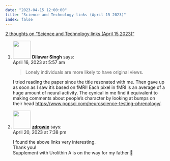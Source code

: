 ```yaml
---
date: "2023-04-15 12:00:00"
title: "Science and Technology links (April 15 2023)"
index: false
---
```


[2 thoughts on &ldquo;Science and Technology links (April 15 2023)&rdquo;](/lemire/blog/2023/04-15-science-and-technology-links-april-15-2023)

<ol class="comment-list">
<li id="comment-650876" class="comment even thread-even depth-1">
<div class="comment-author vcard">
<img alt src="https://secure.gravatar.com/avatar/cd53d1d2fba6750faf364c29157c8501?s=56&#038;d=mm&#038;r=g" srcset="https://secure.gravatar.com/avatar/cd53d1d2fba6750faf364c29157c8501?s=112&#038;d=mm&#038;r=g 2x" class="avatar avatar-56 photo" height="56" width="56" decoding="async" /> <b class="fn">Dilawar Singh</b> <span class="says">says:</span> </div>
<div class="comment-metadata"><time datetime="2023-04-16T05:57:21+00:00">April 16, 2023 at 5:57 am</time></a> </div>
<div class="comment-content">
<blockquote><p>
Lonely individuals are more likely to have original views.
</p></blockquote>
<p>I tried reading the paper since the title resonated with me. Then gave up as soon as I saw it&rsquo;s based on fMRI! Each pixel in fMRI is an average of a huge amount of neural activity. The cynical in me find it equivalent to making comments about people&rsquo;s character by looking at bumps on their head <a href="https://www.popsci.com/neuroscience-testing-phrenology/" rel="nofollow ugc">https://www.popsci.com/neuroscience-testing-phrenology/</a>.</p>
</div>
</li>
<li id="comment-651132" class="comment odd alt thread-odd thread-alt depth-1">
<div class="comment-author vcard">
<img alt src="https://secure.gravatar.com/avatar/fc2fd5a5da1c6f3ca92a786985cebfe4?s=56&#038;d=mm&#038;r=g" srcset="https://secure.gravatar.com/avatar/fc2fd5a5da1c6f3ca92a786985cebfe4?s=112&#038;d=mm&#038;r=g 2x" class="avatar avatar-56 photo" height="56" width="56" decoding="async" /> <b class="fn"><a href="https://zdrowersi.pl" class="url" rel="ugc external nofollow">zdrowie</a></b> <span class="says">says:</span> </div>
<div class="comment-metadata"><time datetime="2023-04-20T19:38:20+00:00">April 20, 2023 at 7:38 pm</time></a> </div>
<div class="comment-content">
<p>I found the above links very interesting.<br/>
Thank you!<br/>
Supplement with Urolithin A is on the way for my father 🙂</p>
</div>
</li>
</ol>
